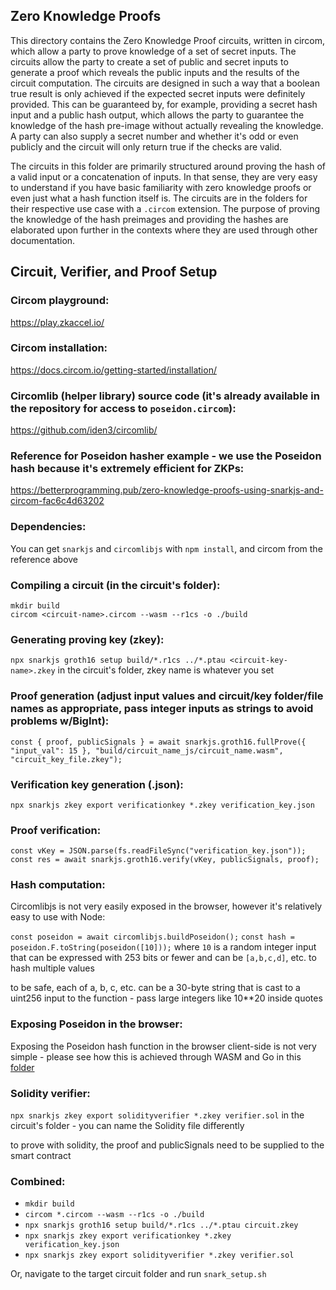 ## Zero Knowledge Proofs

This directory contains the Zero Knowledge Proof circuits, written in circom, which allow a party to prove knowledge of a set of secret inputs. The circuits allow the party to create a set of public and secret inputs to generate a proof which reveals the public inputs and the results of the circuit computation. The circuits are designed in such a way that a boolean true result is only achieved if the expected secret inputs were definitely provided. This can be guaranteed by, for example, providing a secret hash input and a public hash output, which allows the party to guarantee the knowledge of the hash pre-image without actually revealing the knowledge. A party can also supply a secret number and whether it's odd or even publicly and the circuit will only return true if the checks are valid.

The circuits in this folder are primarily structured around proving the hash of a valid input or a concatenation of inputs. In that sense, they are very easy to understand if you have basic familiarity with zero knowledge proofs or even just what a hash function itself is. The circuits are in the folders for their respective use case with a `.circom` extension. The purpose of proving the knowledge of the hash preimages and providing the hashes are elaborated upon further in the contexts where they are used through other documentation.

## Circuit, Verifier, and Proof Setup

### Circom playground:

https://play.zkaccel.io/

### Circom installation:

https://docs.circom.io/getting-started/installation/

### Circomlib (helper library) source code (it's already available in the repository for access to `poseidon.circom`):

https://github.com/iden3/circomlib/

### Reference for Poseidon hasher example - we use the Poseidon hash because it's extremely efficient for ZKPs:

https://betterprogramming.pub/zero-knowledge-proofs-using-snarkjs-and-circom-fac6c4d63202

### Dependencies:

You can get `snarkjs` and `circomlibjs` with `npm install`, and circom from the reference above

### Compiling a circuit (in the circuit's folder):

`mkdir build` </br>
`circom <circuit-name>.circom --wasm --r1cs -o ./build`

### Generating proving key (zkey):

`npx snarkjs groth16 setup build/*.r1cs ../*.ptau <circuit-key-name>.zkey` in the circuit's folder, zkey name is whatever you set

### Proof generation (adjust input values and circuit/key folder/file names as appropriate, pass integer inputs as strings to avoid problems w/BigInt):

`const { proof, publicSignals } = await snarkjs.groth16.fullProve({ "input_val": 15 }, "build/circuit_name_js/circuit_name.wasm", "circuit_key_file.zkey");`

### Verification key generation (.json):

`npx snarkjs zkey export verificationkey *.zkey verification_key.json`

### Proof verification:

`const vKey = JSON.parse(fs.readFileSync("verification_key.json"));`
`const res = await snarkjs.groth16.verify(vKey, publicSignals, proof);`

### Hash computation:

Circomlibjs is not very easily exposed in the browser, however it's relatively easy to use with Node:

`const poseidon = await circomlibjs.buildPoseidon();`
`const hash = poseidon.F.toString(poseidon([10]));` where `10` is a random integer input that can be expressed with 253 bits or fewer and can be `[a,b,c,d]`, etc. to hash multiple values

to be safe, each of a, b, c, etc. can be a 30-byte string that is cast to a uint256 input to the function - pass large integers like 10\*\*20 inside quotes

### Exposing Poseidon in the browser:

Exposing the Poseidon hash function in the browser client-side is not very simple - please see how this is achieved through WASM and Go in this [folder](site/client/public/poseidon)

### Solidity verifier:

`npx snarkjs zkey export solidityverifier *.zkey verifier.sol` in the circuit's folder - you can name the Solidity file differently

to prove with solidity, the proof and publicSignals need to be supplied to the smart contract

### Combined:

- `mkdir build`
- `circom *.circom --wasm --r1cs -o ./build`
- `npx snarkjs groth16 setup build/*.r1cs ../*.ptau circuit.zkey`
- `npx snarkjs zkey export verificationkey *.zkey verification_key.json`
- `npx snarkjs zkey export solidityverifier *.zkey verifier.sol`

Or, navigate to the target circuit folder and run `snark_setup.sh`
